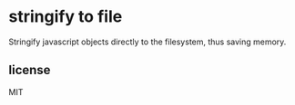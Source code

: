 stringify to file
=================

Stringify javascript objects directly to the filesystem, thus saving memory.


license
-------

MIT
